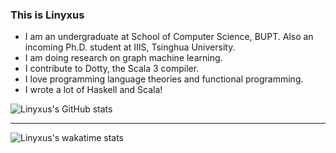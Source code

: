 <!--
**Linyxus/Linyxus** is a ✨ _special_ ✨ repository because its `README.md` (this file) appears on your GitHub profile.

Here are some ideas to get you started:

- 🔭 I’m currently working on ...
- 🌱 I’m currently learning ...
- 👯 I’m looking to collaborate on ...
- 🤔 I’m looking for help with ...
- 💬 Ask me about ...
- 📫 How to reach me: ...
- 😄 Pronouns: ...
- ⚡ Fun fact: ...
-->

### This is Linyxus

- I am an undergraduate at School of Computer Science, BUPT. Also an incoming Ph.D. student at IIIS, Tsinghua University.
- I am doing research on graph machine learning.
- I contribute to Dotty, the Scala 3 compiler.
- I love programming language theories and functional programming.
- I wrote a lot of Haskell and Scala!

![Linyxus's GitHub stats](https://github-readme-stats-linyxus.vercel.app/api?username=linyxus&show_icons=true)

---

![Linyxus's wakatime stats](https://github-readme-stats-linyxus.vercel.app/api/wakatime?username=linyxus)

